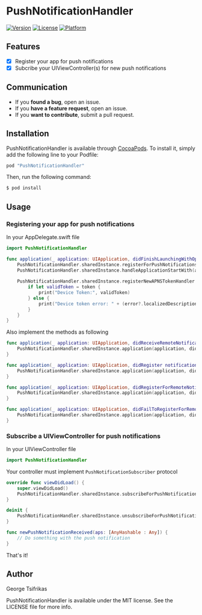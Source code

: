 # PushNotificationHandler

[![Version](https://img.shields.io/cocoapods/v/PushNotificationHandler.svg?style=flat)](http://cocoapods.org/pods/PushNotificationHandler)
[![License](https://img.shields.io/cocoapods/l/PushNotificationHandler.svg?style=flat)](http://cocoapods.org/pods/PushNotificationHandler)
[![Platform](https://img.shields.io/cocoapods/p/PushNotificationHandler.svg?style=flat)](http://cocoapods.org/pods/PushNotificationHandler)

## Features

- [x] Register your app for push notifications
- [x] Subcribe your UIViewController(s) for new push notifications

## Communication
- If you **found a bug**, open an issue.
- If you **have a feature request**, open an issue.
- If you **want to contribute**, submit a pull request.

## Installation

PushNotificationHandler is available through [CocoaPods](http://cocoapods.org). To install
it, simply add the following line to your Podfile:

```ruby
pod "PushNotificationHandler"
```
Then, run the following command:

```bash
$ pod install
```
## Usage
### Registering your app for push notifications
In your AppDelegate.swift file
```swift
import PushNotificationHandler
```

```swift
func application(_ application: UIApplication, didFinishLaunchingWithOptions launchOptions: [UIApplicationLaunchOptionsKey : Any]? = nil) -> Bool {
    PushNotificationHandler.sharedInstance.registerForPushNotifications(application: application)
    PushNotificationHandler.sharedInstance.handleApplicationStartWith(application: application, launchOptions: launchOptions)
        
    PushNotificationHandler.sharedInstance.registerNewAPNSTokenHandler { (tokenData, token, error) -> (Void) in
        if let validToken = token {
            print("Device Token:", validToken)
        } else {
            print("Device token error: " + (error?.localizedDescription ?? "Strange things are happening"))
        }
    }
}

```

Also implement the methods as following

```swift 
func application(_ application: UIApplication, didReceiveRemoteNotification userInfo: [AnyHashable : Any]) {
    PushNotificationHandler.sharedInstance.application(application, didReceiveRemoteNotification: userInfo)
}
```
```swift 
func application(_ application: UIApplication, didRegister notificationSettings: UIUserNotificationSettings) {
    PushNotificationHandler.sharedInstance.application(application, didRegister: notificationSettings)
}

```
```swift 
func application(_ application: UIApplication, didRegisterForRemoteNotificationsWithDeviceToken deviceToken: Data) {
    PushNotificationHandler.sharedInstance.application(application, didRegisterForRemoteNotificationsWithDeviceToken: deviceToken)
}
```
```swift 
func application(_ application: UIApplication, didFailToRegisterForRemoteNotificationsWithError error: Error) {
    PushNotificationHandler.sharedInstance.application(application, didFailToRegisterForRemoteNotificationsWithError: error)
}
```

### Subscribe a UIViewController for push notifications
In your UIViewController file

```swift
import PushNotificationHandler
```

Your controller must implement `PushNotificationSubscriber` protocol

```swift
override func viewDidLoad() {
    super.viewDidLoad()
    PushNotificationHandler.sharedInstance.subscribeForPushNotifications(subscriber: self)
}
```

```swift
deinit {
    PushNotificationHandler.sharedInstance.unsubscribeForPushNotifications(subscriber: self)
}
```

```swift
func newPushNotificationReceived(aps: [AnyHashable : Any]) {
    // Do something with the push notification
}
```

That's it!



## Author

George Tsifrikas

PushNotificationHandler is available under the MIT license. See the LICENSE file for more info.
